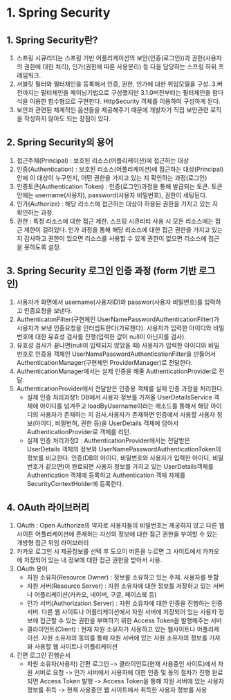 # 1. Spring Security

## 1. Spring Security란?

1. 스프링 시큐리티는 스프링 기반 어플리케이션의 보안(인증(로그인))과 권한(사용자의 권한에 대한 처리), 인가(권한에 따른 사용분리) 등 다을 담당하는 스프링 하위 프레임워크.
2. 서블릿 필터와 필터체인을 등록해서 인증, 권한, 인가에 대한 위임모델을 구성. 3.버전까지는 필터체인을 체이닝기법으로 구성했지만 3.1.0버전부터는 필터체인을 람다식을 이용한 함수형으로 구현한다. HttpSecurity 객체를 이용하여 구성하게 된다.
3. 보안과 관련된 체계적인 옵션들을 제공해주기 때문에 개발자가 직접 보안관련 로직을 작성하지 않아도 되는 장점이 있다.

## 2. Spring Security의 용어

1. 접근주체(Principal) : 보호된 리소스(어플리케이션)에 접근하는 대상
2. 인증(Authentication) : 보호된 리소스(어플리케이션)에 접근하는 대상(Principal)안에 이 대상이 누구인지, 어떤 권한을 가지고 있는 지 확인하는 과정(로그인)
3. 인증토큰(Authentication Token) : 인증(로그인)과정을 통해 발급되는 토큰. 토큰안에는 username(사용자), password(사용자 비밀번호), 권한이 세팅된다.
4. 인가(Authorize) : 해당 리소스에 접근하는 대상이 허용된 권한을 가지고 있는 지 확인하는 과정.
5. 권한 : 특정 리소스에 대한 접근 제한. 스프링 시큐리티 사용 시 모든 리소스에는 접근 제한이 걸려있다. 인가 과정을 통해 해당 리소스에 대한 접근 권한을 가지고 있는 지 감사하고 권한이 있으면 리소스를 사용할 수 있게 권한이 없으면 리소스에 접근을 못하도록 설정.

## 3. Spring Security 로그인 인증 과정 (form 기반 로그인)

1. 사용자가 화면에서 username(사용자ID)와 passwor(사용자 비밀번호)를 입력하고 인증요청을 보낸다.
2. AuthenticatonFilter(구현체인 UserNamePasswordAuthenticationFilter)가 사용자가 보낸 인증요청을 인터셉트한다(가로챈다). 사용자가 입력한 아이디와 비밀번호에 대한 유효성 검사를 진행(입력한 값이 null이 아닌지를 검사).
3. 유효성 검사가 끝나면(null이 입력되지 않았을 때) 사용자가 입력한 아이디와 비밀번호로 인증용 객체인 UserNamePasswordAuthenticationFilter을 만들어서 AuthenticationManager(구현체인 ProviderManager)로 전달한다.
4. AuthenticationManager에서는 실제 인증을 해줄 AuthenticationProvider로 전달.
5. AuthenticationProvider에서 전달받은 인증용 객체를 실제 인증 과정을 처리한다.
   - 실제 인증 처리과정1: DB에서 사용자 정보를 가져올 UserDetailsService 객체에 아이디를 넘겨주고 loadByUsername이라는 메소드를 통해서 해당 아이디의 사용자가 존재하는 지 검사.사용자가 존재하면 인증에서 사용할 사용자 정보(아이디, 비밀번허, 권한 등)을 UserDetails 객체에 담아서 AuthenticationProvider로 객체를 리턴.
   - 실제 인증 처리과정2 : AuthenticationProvider에서는 전달받은 UserDetails 객체의 정보와 UserNamePasswordAuthenticationToken의 정보를 비교한다. 인증(DB의 아이디, 비밀번호와 사용자가 입력한 아이디, 비밀번호가 같으면)이 완료되면 사용자 정보를 가지고 있는 UserDetails객체를 Authentication 객체에 등록하고 Authentication 객체 자체를 SecurityContextHolder에 등록한다.

## 4. OAuth 라이브러리

1. OAuth : Open Authorize의 약자로 사용자들의 비밀번호는 제공하지 않고 다른 웹 사이튼 어플리케이션에 존재하는 자신의 정보에 대한 접근 권한을 부여할 수 있는 개방형 접근 위임 라이브러리
2. 카카오 로그인 시 제공정보를 선택 후 도으이 버튼을 누르면 그 사이트에서 카카오에 저장되어 있는 내 정보에 대한 접근 권한을 받아서 사용.
3. OAuth 용어
   - 자원 소유자(Resource Owner) : 정보를 소유하고 있는 주체. 사용자를 뜻함
   - 자원 서버(Resource Server) : 자원 소유자에 대한 정보를 저장하고 있는 서버나 어플리케이션(카카오, 네이버, 구글, 페이스북 등)
   - 인가 서버(Authorization Server) : 자원 소유자에 대한 인증을 진행하는 인증 서버. 다른 웹 사이트나 어플리케이션에서 자원 서버에 저장되어 있는 사용자 정보에 접근할 수 있는 권한을 부여하기 위한 Access Token을 발행해주는 서버
   - 클라이언트(Client) : 현재 자원 소유자가 사용하고 있는 웹사이트나 어플리케이션. 자원 소유자의 동의를 통해 자원 서버에 있는 자원 소유자의 정보를 가져와 사용할 웹 사이트나 어플리케이션
4. 간편 로그인 진행순서
   - 자원 소유자(사용자) 간편 로그인 ->
     클라이언트(현재 사용중인 사이트)에서 자원 서버로 요청 ->
     인가 서버에서 사용자에 대한 인증 및 동의 절차가 진행 완료되면 Access Token 발행 ->
     Access Token을 통해 자원 서버에 있는 사용자 정보를 취득 ->
     현재 사용중인 웹 사이트에서 취득한 사용자 정보를 사용

